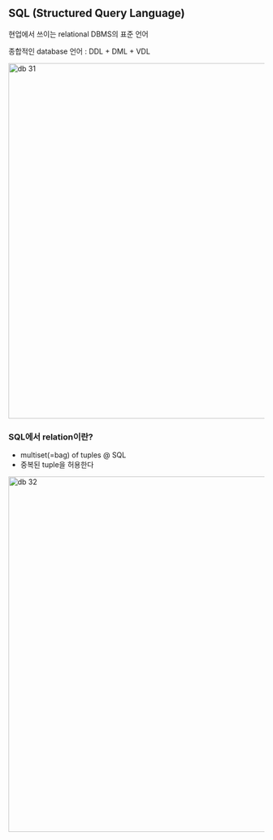 ## SQL (Structured Query Language)

현업에서 쓰이는 relational DBMS의 표준 언어

종합적인 database 언어 : DDL + DML + VDL

<img width="700" alt="db 31" src="https://github.com/crongcm/computer-science/assets/113030711/e1434413-7a83-4334-b9e8-cd0443a60704">

### SQL에서 relation이란?

- multiset(=bag) of tuples @ SQL
- 중복된 tuple을 허용한다

<img width="700" alt="db 32" src="https://github.com/crongcm/computer-science/assets/113030711/ec2766cc-47c4-43c7-a31f-486cdb6fb48f">
